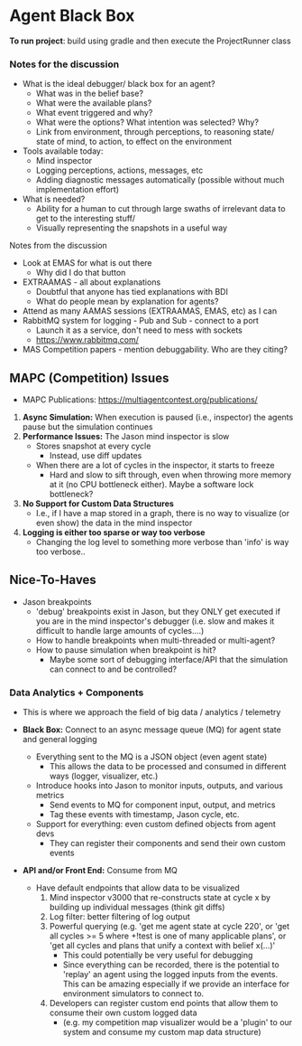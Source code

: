 # Agent Black Box

**To run project**: build using gradle and then execute the ProjectRunner class


### Notes for the discussion

- What is the ideal debugger/ black box for an agent?
  - What was in the belief base?
  - What were the available plans?
  - What event triggered and why?
  - What were the options? What intention was selected? Why?
  - Link from environment, through perceptions, to reasoning state/ state of mind, to action, to effect on the environment
- Tools available today:
  - Mind inspector
  - Logging perceptions, actions, messages, etc
  - Adding diagnostic messages automatically (possible without much implementation effort)
- What is needed?
  - Ability for a human to cut through large swaths of irrelevant data to get to the interesting stuff/
  - Visually representing the snapshots in a useful way
 
Notes from the discussion
- Look at EMAS for what is out there
  - Why did I do that button
- EXTRAAMAS - all about explanations
  - Doubtful that anyone has tied explanations with BDI
  - What do people mean by explanation for agents?
- Attend as many AAMAS sessions (EXTRAAMAS, EMAS, etc) as I can
- RabbitMQ system for logging - Pub and Sub - connect to a port
  - Launch it as a service, don't need to mess with sockets
  - https://www.rabbitmq.com/
- MAS Competition papers - mention debuggability. Who are they citing?


## MAPC (Competition) Issues
- MAPC Publications: https://multiagentcontest.org/publications/

1. **Async Simulation:** When execution is paused (i.e., inspector) the agents pause but the simulation continues
2. **Performance Issues:** The Jason mind inspector is slow
    - Stores snapshot at every cycle
        - Instead, use diff updates
    - When there are a lot of cycles in the inspector, it starts to freeze
        - Hard and slow to sift through, even when throwing more memory at it (no CPU bottleneck either). Maybe a software lock bottleneck?
3. **No Support for Custom Data Structures**
    - I.e., if I have a map stored in a graph, there is no way to visualize (or even show) the data in the mind inspector
4. **Logging is either too sparse or way too verbose**
    - Changing the log level to something more verbose than 'info' is way too verbose..

## Nice-To-Haves

- Jason breakpoints
    - 'debug' breakpoints exist in Jason, but they ONLY get executed if you are in the mind inspector's debugger (i.e. slow and makes it difficult to handle large amounts of cycles....)
    - How to handle breakpoints when multi-threaded or multi-agent?
    - How to pause simulation when breakpoint is hit?
        - Maybe some sort of debugging interface/API that the simulation can connect to and be controlled?

### Data Analytics + Components

- This is where we approach the field of big data / analytics / telemetry
- **Black Box:**  Connect to an async message queue (MQ) for agent state and general logging
    - Everything sent to the MQ is a JSON object (even agent state)
        - This allows the data to be processed and consumed in different ways (logger, visualizer, etc.)
    - Introduce hooks into Jason to monitor inputs, outputs, and various metrics
        - Send events to MQ for component input, output, and metrics
        - Tag these events with timestamp, Jason cycle, etc.
    - Support for everything: even custom defined objects from agent devs
        - They can register their components and send their own custom events

- **API and/or Front End:** Consume from MQ
    - Have default endpoints that allow data to be visualized
        1. Mind inspector v3000 that re-constructs state at cycle x by building up individual messages (think git diffs)
        2. Log filter: better filtering of log output
        3. Powerful querying (e.g. 'get me agent state at cycle 220', or 'get all cycles >= 5 where +!test is one of many applicable plans', or 'get all cycles and plans that unify a context with belief x(...)'
            - This could potentially be very useful for debugging
            - Since everything can be recorded, there is the potential to 'replay' an agent using the logged inputs from the events. This can be amazing especially if we provide an interface for environment simulators to connect to.
        4. Developers can register custom end points that allow them to consume their own custom logged data 
            - (e.g. my competition map visualizer would be a 'plugin' to our system and consume my custom map data structure)
